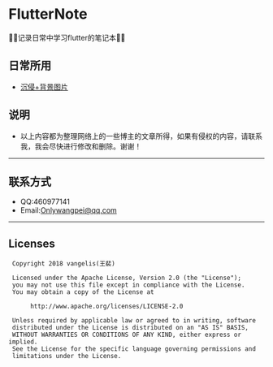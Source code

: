 # FlutterNote
📓📓记录日常中学习flutter的笔记本📒📒

## 日常所用
* [沉侵+背景图片](https://github.com/MaosanDao/FlutterNote/blob/master/%E6%B2%89%E4%BE%B5%E5%8A%A0%E8%83%8C%E6%99%AF%E5%9B%BE%E7%89%87.md)

## 说明
* 以上内容都为整理网络上的一些博主的文章所得，如果有侵权的内容，请联系我，我会尽快进行修改和删除。谢谢！
***
## 联系方式
* QQ:460977141
* Email:Onlywangpei@qq.com
***
## Licenses
```text
 Copyright 2018 vangelis(王裴)

 Licensed under the Apache License, Version 2.0 (the "License");
 you may not use this file except in compliance with the License.
 You may obtain a copy of the License at

      http://www.apache.org/licenses/LICENSE-2.0

 Unless required by applicable law or agreed to in writing, software
 distributed under the License is distributed on an "AS IS" BASIS,
 WITHOUT WARRANTIES OR CONDITIONS OF ANY KIND, either express or implied.
 See the License for the specific language governing permissions and
 limitations under the License.
```
